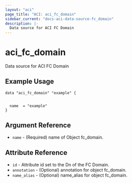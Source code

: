 ```yaml
---
layout: "aci"
page_title: "ACI: aci_fc_domain"
sidebar_current: "docs-aci-data-source-fc_domain"
description: |-
  Data source for ACI FC Domain
---
```


# aci_fc_domain #
Data source for ACI FC Domain

## Example Usage ##

```hcl
data "aci_fc_domain" "example" {


  name  = "example"
}
```
## Argument Reference ##
* `name` - (Required) name of Object fc_domain.



## Attribute Reference

* `id` - Attribute id set to the Dn of the FC Domain.
* `annotation` - (Optional) annotation for object fc_domain.
* `name_alias` - (Optional) name_alias for object fc_domain.
